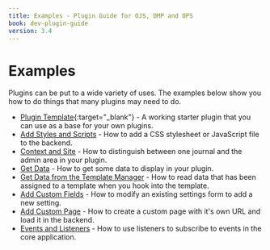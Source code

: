 ```yaml
---
title: Examples - Plugin Guide for OJS, OMP and OPS
book: dev-plugin-guide
version: 3.4
---
```


# Examples

Plugins can be put to a wide variety of uses. The examples below show you how to do things that many plugins may need to do.

- [Plugin Template](https://github.com/pkp/pluginTemplate){:target="_blank"} - A working starter plugin that you can use as a base for your own plugins.
- [Add Styles and Scripts](./examples-styles-scripts) - How to add a CSS stylesheet or JavaScript file to the backend.
- [Context and Site](./examples-context-site) - How to distinguish between one journal and the admin area in your plugin.
- [Get Data](./examples-get-data) - How to get some data to display in your plugin.
- [Get Data from the Template Manager](./examples-get-data-template) - How to read data that has been assigned to a template when you hook into the template.
- [Add Custom Fields](./examples-custom-field) - How to modify an existing settings form to add a new setting.
- [Add Custom Page](./examples-custom-page) - How to create a custom page with it's own URL and load it in the backend.
- [Events and Listeners](./example-events) - How to use listeners to subscribe to events in the core application.
